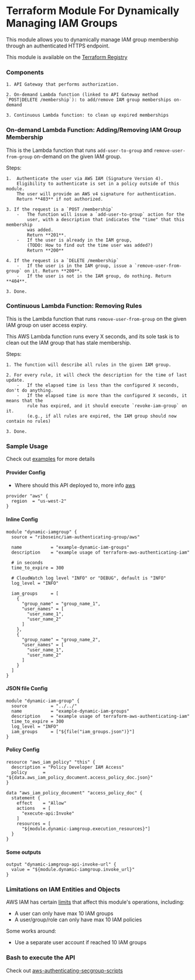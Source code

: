 # Terraform Module For Dynamically Managing IAM Groups

This module allows you to dynamically manage IAM group membership through an authenticated HTTPS endpoint.

This module is available on the [Terraform Registry](https://registry.terraform.io/modules/riboseinc/iam-authenticating-group)

### Components

    1. API Gateway that performs authorization.

    2. On-demand Lambda function (linked to API Gateway method `POST|DELETE /membership`): to add/remove IAM group memberships on-demand

    3. Continuous Lambda function: to clean up expired memberships


### On-demand Lambda Function: Adding/Removing IAM Group Membership

This is the Lambda function that runs `add-user-to-group` and
`remove-user-from-group` on-demand on the given IAM group.

Steps:

    1.  Authenticate the user via AWS IAM (Signature Version 4).
        Eligibility to authenticate is set in a policy outside of this module.
        The user will provide an AWS v4 signature for authentication.
        Return **403** if not authorized.

    3. If the request is a `POST /membership`
        -   The function will issue a `add-user-to-group` action for the
            user, with a description that indicates the "time" that this membership
            was added.
            Return **201**.
        -   If the user is already in the IAM group,
            (TODO: How to find out the time user was added?)
            Return **200**

    4. If the request is a `DELETE /membership`
        -   If the user is in the IAM group, issue a `remove-user-from-group` on it. Return **200**.
        -   If the user is not in the IAM group, do nothing. Return **404**.

    3. Done.

### Continuous Lambda Function: Removing Rules

This is the Lambda function that runs `remove-user-from-group` on the
given IAM group on user access expiry.

This AWS Lambda function runs every X seconds, and its sole task is to clean
out the IAM group that has stale membership.

Steps:

    1. The function will describe all rules in the given IAM group.

    2. For every rule, it will check the description for the time of last update.
        -   If the elapsed time is less than the configured X seconds, don't do anything.
        -   If the elapsed time is more than the configured X seconds, it means that the
            rule has expired, and it should execute `revoke-iam-group` on it.
            (e.g., if all rules are expired, the IAM group should now contain no rules)

    3. Done.


### Sample Usage

Check out [examples](https://github.com/riboseinc/terraform-aws-iam-authenticating-group/tree/master/examples) for more details


#### Provider Config

- Where should this API deployed to, more info [aws](https://www.terraform.io/docs/providers/aws)

```hcl-terraform
provider "aws" {
  region  = "us-west-2"
}
```


#### Inline Config

```hcl-terraform
module "dynamic-iamgroup" {
  source = "riboseinc/iam-authenticating-group/aws"

  name           = "example-dynamic-iam-groups"
  description    = "example usage of terraform-aws-authenticating-iam"
  
  # in seconds
  time_to_expire = 300
  
  # CloudWatch log level "INFO" or "DEBUG", default is "INFO"
  log_level = "INFO" 
  
  iam_groups     = [
    {
      "group_name" = "group_name_1",
      "user_names" = [
        "user_name_1",
        "user_name_2"
      ]
    },
    {
      "group_name" = "group_name_2",
      "user_names" = [
        "user_name_1",
        "user_name_2"
      ]
    }
  ]
}
```

#### JSON file Config
```hcl-terraform
module "dynamic-iam-group" {
  source         = "../../"
  name           = "example-dynamic-iam-groups"
  description    = "example usage of terraform-aws-authenticating-iam"
  time_to_expire = 300
  log_level = "INFO"
  iam_groups     = ["${file("iam_groups.json")}"]
}
```

#### Policy Config

```hcl-terraform
resource "aws_iam_policy" "this" {
  description = "Policy Developer IAM Access"
  policy      = "${data.aws_iam_policy_document.access_policy_doc.json}"
}

data "aws_iam_policy_document" "access_policy_doc" {
  statement {
    effect    = "Allow"
    actions   = [
      "execute-api:Invoke"
    ]
    resources = [
      "${module.dynamic-iamgroup.execution_resources}"]
  }
}
```


#### Some outputs
```hcl-terraform
output "dynamic-iamgroup-api-invoke-url" {
  value = "${module.dynamic-iamgroup.invoke_url}"
}
```

### Limitations on IAM Entities and Objects

AWS IAM has certain [limits](https://docs.aws.amazon.com/IAM/latest/UserGuide/reference_iam-limits.html) that affect this module's operations, including:

  - A user can only have max 10 IAM groups
  - A user/group/role can only have max 10 IAM policies
  
Some works around:
  
  - Use a separate user account if reached 10 IAM groups

### Bash to execute the API

Check out [aws-authenticating-secgroup-scripts](https://github.com/riboseinc/aws-iam-authenticating-group-scripts)

